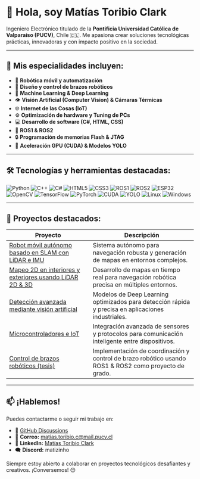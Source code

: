 # 👋 Hola, soy Matías Toribio Clark

Ingeniero Electrónico titulado de la **Pontificia Universidad Católica de Valparaíso (PUCV)**, Chile 🇨🇱. Me apasiona crear soluciones tecnológicas prácticas, innovadoras y con impacto positivo en la sociedad.

---

## 🚀 Mis especialidades incluyen:

- 🤖 **Robótica móvil y automatización**  
- 🤖 **Diseño y control de brazos robóticos**  
- 🧠 **Machine Learning & Deep Learning**  
- 👁️ **Visión Artificial (Computer Vision) & Cámaras Térmicas**  
- 🌐 **Internet de las Cosas (IoT)**  
- ⚙️ **Optimización de hardware y Tuning de PCs**  
- 💻 **Desarrollo de software (C#, HTML, CSS)**  
- 🔄 **ROS1 & ROS2**  
- 🔒 **Programación de memorias Flash & JTAG**  
- 🚀 **Aceleración GPU (CUDA) & Modelos YOLO**

---

## 🛠️ Tecnologías y herramientas destacadas:

![Python](https://img.shields.io/badge/Python-3776AB?style=flat-square&logo=python&logoColor=white)
![C++](https://img.shields.io/badge/C%2B%2B-00599C?style=flat-square&logo=c%2B%2B&logoColor=white)
![C#](https://img.shields.io/badge/C%23-239120?style=flat-square&logo=c-sharp&logoColor=white)
![HTML5](https://img.shields.io/badge/HTML5-E34F26?style=flat-square&logo=html5&logoColor=white)
![CSS3](https://img.shields.io/badge/CSS3-1572B6?style=flat-square&logo=css3&logoColor=white)
![ROS1](https://img.shields.io/badge/ROS-292E32?style=flat-square&logo=ros&logoColor=white)
![ROS2](https://img.shields.io/badge/ROS2-22314E?style=flat-square&logo=ros&logoColor=white)
![ESP32](https://img.shields.io/badge/ESP32-E7352C?style=flat-square&logo=espressif&logoColor=white)
![OpenCV](https://img.shields.io/badge/OpenCV-5C3EE8?style=flat-square&logo=opencv&logoColor=white)
![TensorFlow](https://img.shields.io/badge/TensorFlow-FF6F00?style=flat-square&logo=tensorflow&logoColor=white)
![PyTorch](https://img.shields.io/badge/PyTorch-EE4C2C?style=flat-square&logo=pytorch&logoColor=white)
![CUDA](https://img.shields.io/badge/CUDA-FF9800?style=flat-square&logo=nvidia&logoColor=white)
![YOLO](https://img.shields.io/badge/YOLO-FF6600?style=flat-square&logo=ultralytics&logoColor=white)
![Linux](https://img.shields.io/badge/Linux-FCC624?style=flat-square&logo=linux&logoColor=black)
![Windows](https://img.shields.io/badge/Windows-0078D6?style=flat-square&logo=windows&logoColor=white)

---

## 🌟 Proyectos destacados:

| Proyecto                                                       | Descripción                                                                                           |
| -------------------------------------------------------------- | ----------------------------------------------------------------------------------------------------- |
| [Robot móvil autónomo basado en SLAM con LiDAR e IMU](#)       | Sistema autónomo para navegación robusta y generación de mapas en entornos complejos.                 |
| [Mapeo 2D en interiores y exteriores usando LiDAR 2D & 3D](#)  | Desarrollo de mapas en tiempo real para navegación robótica precisa en múltiples entornos.            |
| [Detección avanzada mediante visión artificial](#)            | Modelos de Deep Learning optimizados para detección rápida y precisa en aplicaciones industriales.     |
| [Microcontroladores e IoT](#)                                 | Integración avanzada de sensores y protocolos para comunicación inteligente entre dispositivos.        |
| [Control de brazos robóticos (tesis)](#)                      | Implementación de coordinación y control de brazo robótico usando ROS1 & ROS2 como proyecto de grado. |

---

## 📫 ¡Hablemos!

Puedes contactarme o seguir mi trabajo en:

- 💬 [GitHub Discussions](https://github.com/Matizinho-AI)  
- 📧 **Correo:** [matias.toribio.c@mail.pucv.cl](mailto:matias.toribio.c@mail.pucv.cl)  
- 🔗 **LinkedIn:** [Matías Toribio Clark](https://www.linkedin.com/in/matiastoribioclark/)  
- 🗨️ **Discord:** matizinho  

Siempre estoy abierto a colaborar en proyectos tecnológicos desafiantes y creativos. ¡Conversemos! 😊
